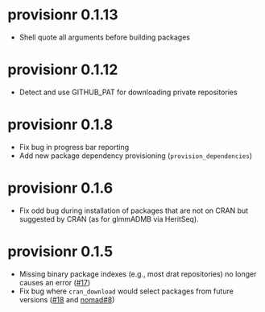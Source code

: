 # provisionr 0.1.13

* Shell quote all arguments before building packages

# provisionr 0.1.12

* Detect and use GITHUB_PAT for downloading private repositories

# provisionr 0.1.8

* Fix bug in progress bar reporting
* Add new package dependency provisioning (`provision_dependencies`)

# provisionr 0.1.6

* Fix odd bug during installation of packages that are not on CRAN but suggested by CRAN (as for glmmADMB via HeritSeq).

# provisionr 0.1.5

* Missing binary package indexes (e.g., most drat repositories) no longer causes an error ([#17](https://github.com/mrc-ide/provisionr/issues/17))
* Fix bug where `cran_download` would select packages from future versions ([#18](https://github.com/mrc-ide/provisionr/issues/18) and [nomad#8](https://github.com/reconhub/nomad/issues/8))

